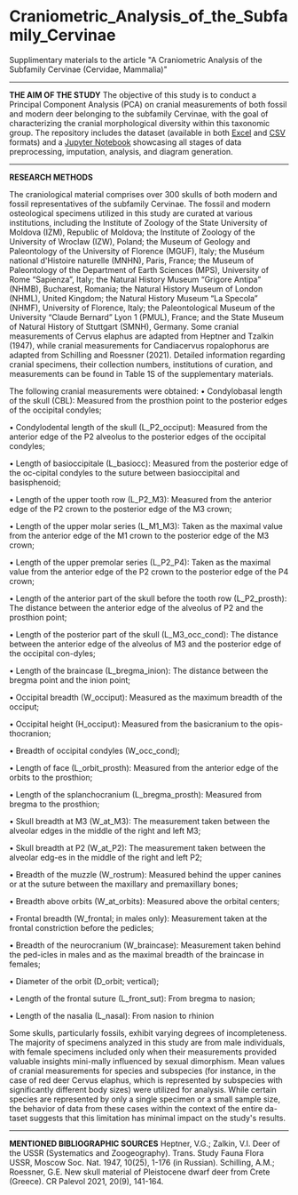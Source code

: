 # Craniometric_Analysis_of_the_Subfamily_Cervinae
Supplimentary materials to the article "A Craniometric Analysis of the Subfamily Cervinae (Cervidae, Mammalia)"

***
**THE AIM OF THE STUDY**
The objective of this study is to conduct a Principal Component Analysis (PCA) on cranial measurements of both fossil and modern deer belonging to the subfamily Cervinae, with the goal of characterizing the cranial morphological diversity within this taxonomic group. The repository includes the dataset (available in both [Excel](https://github.com/Praemuntiacus/Craniometric_Analysis_of_the_Subfamily_Cervinae/blob/main/CERVIDAE%20CRANIAL%20MEASUREMENTS.xlsx) and [CSV](https://github.com/Praemuntiacus/Craniometric_Analysis_of_the_Subfamily_Cervinae/blob/main/CERVIDAE%20CRANIAL%20MEASUREMENTS.csv) formats) and a [Jupyter Notebook](https://github.com/Praemuntiacus/Craniometric_Analysis_of_the_Subfamily_Cervinae/blob/main/CERVIDAE_CRANIOMETRY.ipynb) showcasing all stages of data preprocessing, imputation, analysis, and diagram generation.

***
**RESEARCH METHODS**

The craniological material comprises over 300 skulls of both modern and fossil representatives of the subfamily Cervinae. The fossil and modern osteological specimens utilized in this study are curated at various institutions, including the Institute of Zoology of the State University of Moldova (IZM), Republic of Moldova; the Institute of Zoology of the University of Wroclaw (IZW), Poland; the Museum of Geology and Paleontology of the University of Florence (MGUF), Italy; the Muséum national d'Histoire naturelle (MNHN), Paris, France; the Museum of Paleontology of the Department of Earth Sciences (MPS), University of Rome “Sapienza”, Italy; the Natural History Museum “Grigore Antipa” (NHMB), Bucharest, Romania; the Natural History Museum of London (NHML), United Kingdom; the Natural History Museum “La Specola” (NHMF), University of Florence, Italy; the Paleontological Museum of the University “Claude Bernard” Lyon 1 (PMUL), France; and the State Museum of Natural History of Stuttgart (SMNH), Germany.
Some cranial measurements of Cervus elaphus are adapted from Heptner and Tzalkin (1947), while cranial measurements for Candiacervus ropalophorus are adapted from Schilling and Roessner (2021). Detailed information regarding cranial specimens, their collection numbers, institutions of curation, and measurements can be found in Table 1S of the supplementary materials.

The following cranial measurements were obtained:
•	Condylobasal length of the skull (CBL): Measured from the prosthion point to the posterior edges of the occipital condyles;

•	Condylodental length of the skull (L_P2_occiput): Measured from the anterior edge of the P2 alveolus to the posterior edges of the occipital condyles;

•	Length of basioccipitale (L_basiocc): Measured from the posterior edge of the oc-cipital condyles to the suture between basioccipital and basisphenoid;

•	Length of the upper tooth row (L_P2_M3): Measured from the anterior edge of the P2 crown to the posterior edge of the M3 crown;

•	Length of the upper molar series (L_M1_M3): Taken as the maximal value from the anterior edge of the M1 crown to the posterior edge of the M3 crown;

•	Length of the upper premolar series (L_P2_P4): Taken as the maximal value from the anterior edge of the P2 crown to the posterior edge of the P4 crown;

•	Length of the anterior part of the skull before the tooth row (L_P2_prosth): The distance between the anterior edge of the alveolus of P2 and the prosthion point;

•	Length of the posterior part of the skull (L_M3_occ_cond): The distance between the anterior edge of the alveolus of M3 and the posterior edge of the occipital con-dyles;

•	Length of the braincase (L_bregma_inion): The distance between the bregma point and the inion point;

•	Occipital breadth (W_occiput): Measured as the maximum breadth of the occiput;

•	Occipital height (H_occiput): Measured from the basicranium to the opis-thocranion;

•	Breadth of occipital condyles (W_occ_cond);

•	Length of face (L_orbit_prosth): Measured from the anterior edge of the orbits to the prosthion;

•	Length of the splanchocranium (L_bregma_prosth): Measured from bregma to the prosthion;

•	Skull breadth at M3 (W_at_M3): The measurement taken between the alveolar edges in the middle of the right and left M3;

•	Skull breadth at P2 (W_at_P2): The measurement taken between the alveolar edg-es in the middle of the right and left P2;

•	Breadth of the muzzle (W_rostrum): Measured behind the upper canines or at the suture between the maxillary and premaxillary bones;

•	Breadth above orbits (W_at_orbits): Measured above the orbital centers;

•	Frontal breadth (W_frontal; in males only): Measurement taken at the frontal constriction before the pedicles;

•	Breadth of the neurocranium (W_braincase): Measurement taken behind the ped-icles in males and as the maximal breadth of the braincase in females;

•	Diameter of the orbit (D_orbit; vertical);

•	Length of the frontal suture (L_front_sut): From bregma to nasion;

•	Length of the nasalia (L_nasal): From nasion to rhinion

Some skulls, particularly fossils, exhibit varying degrees of incompleteness. The majority of specimens analyzed in this study are from male individuals, with female specimens included only when their measurements provided valuable insights mini-mally influenced by sexual dimorphism. Mean values of cranial measurements for species and subspecies (for instance, in the case of red deer Cervus elaphus, which is represented by subspecies with significantly different body sizes) were utilized for analysis. While certain species are represented by only a single specimen or a small sample size, the behavior of data from these cases within the context of the entire da-taset suggests that this limitation has minimal impact on the study's results. 

 ***
 **MENTIONED BIBLIOGRAPHIC SOURCES**
Heptner, V.G.; Zalkin, V.I. Deer of the USSR (Systematics and Zoogeography). Trans. Study Fauna Flora USSR, Moscow Soc. Nat. 1947, 10(25), 1-176 (in Russian).
Schilling, A.M.; Roessner, G.E. New skull material of Pleistocene dwarf deer from Crete (Greece). CR Palevol 2021, 20(9), 141-164.

